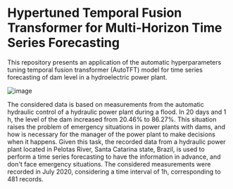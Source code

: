 # Hypertuned Temporal Fusion Transformer for Multi-Horizon Time Series Forecasting

This repository presents an application of the automatic hyperparameters tuning temporal fusion transformer (AutoTFT) model for time series forecasting of dam level in a hydroelectric power plant.

![image](https://github.com/SFStefenon/AutoTFT/assets/88292916/e656062a-ef70-4495-b938-a8553563266f)




The considered data is based on measurements from the automatic hydraulic control of a hydraulic power plant during a flood. In 20 days and 1 h, the level of the dam increased from 20.46% to 86.27%. This situation raises the problem of emergency situations in power plants with dams, and how is necessary for the manager of the power plant to make decisions when it happens.
Given this task, the recorded data from a hydraulic power plant located in Pelotas River, Santa Catarina state, Brazil, is used to perform a time series forecasting to have the information in advance, and don't face emergency situations. The considered measurements were recorded in July 2020, considering a time interval of 1h, corresponding to 481 records. 
